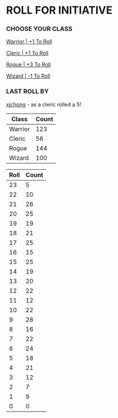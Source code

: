 # ROLL FOR INITIATIVE
### CHOOSE YOUR CLASS

[Warrior | +1 To Roll](https://github.com/benjaminsampica/benjaminsampica/issues/new?title=roll%7Cwarrior&body=Just+click+%27Submit+new+issue%27.)

[Cleric | +1 To Roll](https://github.com/benjaminsampica/benjaminsampica/issues/new?title=roll%7Ccleric&body=Just+click+%27Submit+new+issue%27.)

[Rogue | +3 To Roll](https://github.com/benjaminsampica/benjaminsampica/issues/new?title=roll%7Crogue&body=Just+click+%27Submit+new+issue%27.)

[Wizard | -1 To Roll](https://github.com/benjaminsampica/benjaminsampica/issues/new?title=roll%7Cwizard&body=Just+click+%27Submit+new+issue%27.)
### LAST ROLL BY
[xjchong](https://www.github.com/xjchong) - as a cleric rolled a 5!

|Class|Count|
|-|-|
|Warrior|123|
|Cleric|56|
|Rogue|144|
|Wizard|100|

|Roll|Count|
|-|-|
|23|5
|22|10
|21|26
|20|25
|19|19
|18|21
|17|25
|16|15
|15|25
|14|19
|13|20
|12|22
|11|12
|10|22
|9|28
|8|16
|7|22
|6|24
|5|18
|4|21
|3|12
|2|7
|1|9
|0|0
